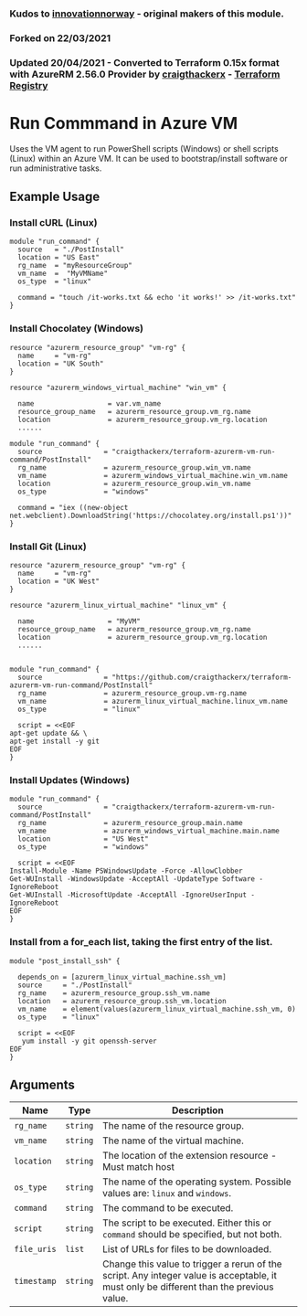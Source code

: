 ### Kudos to [innovationnorway](https://github.com/innovationnorway) - original makers of this module.
### Forked on 22/03/2021 
### Updated 20/04/2021 - Converted to Terraform 0.15x format with AzureRM 2.56.0 Provider by [craigthackerx](https://github.com/craigthackerx) - [Terraform Registry](https://registry.terraform.io/modules/craigthackerx/run-vm-command/azurerm/latest)

# Run Commmand in Azure VM

Uses the VM agent to run PowerShell scripts (Windows) or shell scripts (Linux) within an Azure VM. It can be used to bootstrap/install software or run administrative tasks.

## Example Usage

### Install cURL (Linux)

```hcl
module "run_command" {
  source   = "./PostInstall"
  location = "US East"
  rg_name  = "myResourceGroup"
  vm_name  =  "MyVMName"
  os_type  = "linux"

  command = "touch /it-works.txt && echo 'it works!' >> /it-works.txt"
}
```

### Install Chocolatey (Windows)

```hcl
resource "azurerm_resource_group" "vm-rg" {
  name     = "vm-rg"
  location = "UK South"
}

resource "azurerm_windows_virtual_machine" "win_vm" {
  
  name                  = var.vm_name
  resource_group_name   = azurerm_resource_group.vm_rg.name
  location              = azurerm_resource_group.vm_rg.location
  ......
  
module "run_command" {
  source               = "craigthackerx/terraform-azurerm-vm-run-command/PostInstall"
  rg_name              = azurerm_resource_group.win_vm.name
  vm_name              = azurerm_windows_virtual_machine.win_vm.name
  location             = azurerm_resource_group.win_vm.name
  os_type              = "windows"

  command = "iex ((new-object net.webclient).DownloadString('https://chocolatey.org/install.ps1'))"
}
```

### Install Git (Linux)

```hcl
resource "azurerm_resource_group" "vm-rg" {
  name     = "vm-rg"
  location = "UK West"
}

resource "azurerm_linux_virtual_machine" "linux_vm" {
  
  name                  = "MyVM"
  resource_group_name   = azurerm_resource_group.vm_rg.name
  location              = azurerm_resource_group.vm_rg.location
  ......
  

module "run_command" {
  source               = "https://github.com/craigthackerx/terraform-azurerm-vm-run-command/PostInstall"
  rg_name              = azurerm_resource_group.vm-rg.name
  vm_name              = azurerm_linux_virtual_machine.linux_vm.name
  os_type              = "linux"

  script = <<EOF
apt-get update && \
apt-get install -y git
EOF
}
```

### Install Updates (Windows)

```hcl
module "run_command" {
  source               = "craigthackerx/terraform-azurerm-vm-run-command/PostInstall"
  rg_name              = azurerm_resource_group.main.name
  vm_name              = azurerm_windows_virtual_machine.main.name
  location             = "US West"
  os_type              = "windows"

  script = <<EOF
Install-Module -Name PSWindowsUpdate -Force -AllowClobber
Get-WUInstall -WindowsUpdate -AcceptAll -UpdateType Software -IgnoreReboot
Get-WUInstall -MicrosoftUpdate -AcceptAll -IgnoreUserInput -IgnoreReboot
EOF
}
```

### Install from a for_each list, taking the first entry of the list.
```hcl
module "post_install_ssh" {

  depends_on = [azurerm_linux_virtual_machine.ssh_vm]
  source     = "./PostInstall"
  rg_name    = azurerm_resource_group.ssh_vm.name
  location   = azurerm_resource_group.ssh_vm.location
  vm_name    = element(values(azurerm_linux_virtual_machine.ssh_vm, 0)
  os_type    = "linux"

  script = <<EOF
   yum install -y git openssh-server
EOF
}
```

## Arguments

| Name | Type | Description |
| --- | --- | --- |
| `rg_name` | `string` | The name of the resource group. |
| `vm_name` | `string` | The name of the virtual machine. |
| `location` | `string` | The location of the extension resource - Must match host |
| `os_type` | `string` | The name of the operating system. Possible values are: `linux` and `windows`. |
| `command` | `string` | The command to be executed. |
| `script` | `string` | The script to be executed. Either this or `command` should be specified, but not both. |
| `file_uris` | `list` | List of URLs for files to be downloaded. |
| `timestamp` | `string` | Change this value to trigger a rerun of the script. Any integer value is acceptable, it must only be different than the previous value. |



